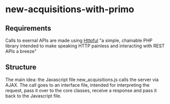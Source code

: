 # new-acquisitions-with-primo

## Requirements
Calls to exernal APIs are made using [Httpful](http://phphttpclient.com/) "a simple, chainable PHP library intended to make speaking HTTP painless and interacting with REST APIs a breeze"
  
  
  
## Structure
The main idea:
the Javascript file new_acquisitions.js calls the server via AJAX. The call goes to an interface file, intended for interpreting the request, pass it over to the core classes, receive a response and pass it back to the Javascript file.




